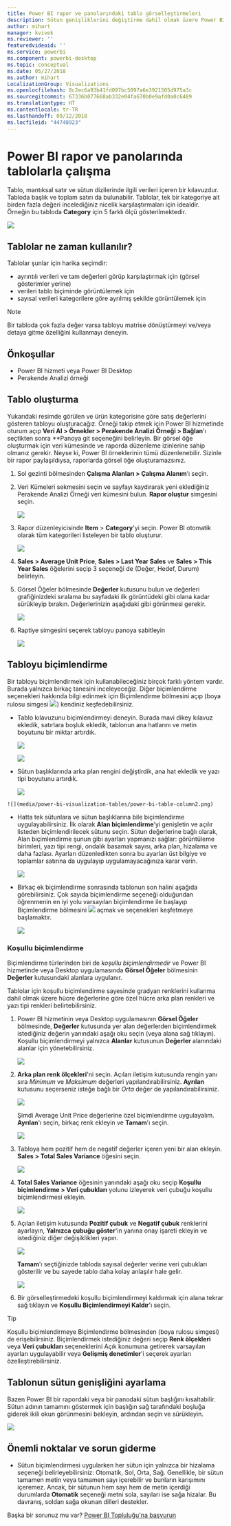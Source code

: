 ```yaml
---
title: Power BI rapor ve panolarındaki tablo görselleştirmeleri
description: Sütun genişliklerini değiştirme dahil olmak üzere Power BI rapor ve panolarındaki tablo görselleştirmeleriyle çalışmaya ilişkin öğretici.
author: mihart
manager: kvivek
ms.reviewer: ''
featuredvideoid: ''
ms.service: powerbi
ms.component: powerbi-desktop
ms.topic: conceptual
ms.date: 05/27/2018
ms.author: mihart
LocalizationGroup: Visualizations
ms.openlocfilehash: 8c2ec6a93b41fd097bc5097a6e3921505d975a3c
ms.sourcegitcommit: 67336b077668ab332e04fa670b0e9afd0a0c6489
ms.translationtype: HT
ms.contentlocale: tr-TR
ms.lasthandoff: 09/12/2018
ms.locfileid: "44748923"
---
```

# <a name="working-with-tables-in-power-bi-reports-and-dashboards"></a>Power BI rapor ve panolarında tablolarla çalışma
Tablo, mantıksal satır ve sütun dizilerinde ilgili verileri içeren bir kılavuzdur. Tabloda başlık ve toplam satırı da bulunabilir. Tablolar, tek bir kategoriye ait birden fazla değeri incelediğiniz nicelik karşılaştırmaları için idealdir. Örneğin bu tabloda **Category** için 5 farklı ölçü gösterilmektedir.

![](media/power-bi-visualization-tables/table.png)

## <a name="when-to-use-a-table"></a>Tablolar ne zaman kullanılır?
Tablolar şunlar için harika seçimdir:

* ayrıntılı verileri ve tam değerleri görüp karşılaştırmak için (görsel gösterimler yerine)
* verileri tablo biçiminde görüntülemek için
* sayısal verileri kategorilere göre ayrılmış şekilde görüntülemek için   

> [!NOTE]
> Bir tabloda çok fazla değer varsa tabloyu matrise dönüştürmeyi ve/veya detaya gitme özelliğini kullanmayı deneyin.

## <a name="prerequisites"></a>Önkoşullar
- Power BI hizmeti veya Power BI Desktop
- Perakende Analizi örneği

## <a name="create-a-table"></a>Tablo oluşturma
Yukarıdaki resimde görülen ve ürün kategorisine göre satış değerlerini gösteren tabloyu oluşturacağız. Örneği takip etmek için Power BI hizmetinde oturum açıp **Veri Al \> Örnekler \> Perakende Analizi Örneği > Bağlan**'ı seçtikten sonra **Panoya git seçeneğini belirleyin. Bir görsel öğe oluşturmak için veri kümesinde ve raporda düzenleme izinlerine sahip olmanız gerekir. Neyse ki, Power BI örneklerinin tümü düzenlenebilir. Sizinle bir rapor paylaşıldıysa, raporlarda görsel öğe oluşturamazsınız.

1. Sol gezinti bölmesinden **Çalışma Alanları > Çalışma Alanım**’ı seçin.    
2. Veri Kümeleri sekmesini seçin ve sayfayı kaydırarak yeni eklediğiniz Perakende Analizi Örneği veri kümesini bulun.  **Rapor oluştur** simgesini seçin.

    ![](media/power-bi-visualization-tables/power-bi-create-report.png)
2. Rapor düzenleyicisinde **Item** > **Category**'yi seçin.  Power BI otomatik olarak tüm kategorileri listeleyen bir tablo oluşturur.

    ![](media/power-bi-visualization-tables/power-bi-table1.png)
3. **Sales > Average Unit Price**, **Sales > Last Year Sales** ve **Sales > This Year Sales** öğelerini seçip 3 seçeneği de (Değer, Hedef, Durum) belirleyin.   
4. Görsel Öğeler bölmesinde **Değerler** kutusunu bulun ve değerleri grafiğinizdeki sıralama bu sayfadaki ilk görüntüdeki gibi olana kadar sürükleyip bırakın.  Değerlerinizin aşağıdaki gibi görünmesi gerekir.

    ![](media/power-bi-visualization-tables/power-bi-table2.png)
5. Raptiye simgesini seçerek tabloyu panoya sabitleyin  

     ![](media/power-bi-visualization-tables/pbi_pintile.png)

## <a name="format-the-table"></a>Tabloyu biçimlendirme
Bir tabloyu biçimlendirmek için kullanabileceğiniz birçok farklı yöntem vardır. Burada yalnızca birkaç tanesini inceleyeceğiz. Diğer biçimlendirme seçenekleri hakkında bilgi edinmek için Biçimlendirme bölmesini açıp (boya rulosu simgesi ![](media/power-bi-visualization-tables/power-bi-format.png)) kendiniz keşfedebilirsiniz.

* Tablo kılavuzunu biçimlendirmeyi deneyin. Burada mavi dikey kılavuz ekledik, satırlara boşluk ekledik, tablonun ana hatlarını ve metin boyutunu bir miktar artırdık.

    ![](media/power-bi-visualization-tables/power-bi-table-gridnew.png)

    ![](media/power-bi-visualization-tables/power-bi-table-grid3.png)
* Sütun başlıklarında arka plan rengini değiştirdik, ana hat ekledik ve yazı tipi boyutunu artırdık. 

    ![](media/power-bi-visualization-tables/power-bi-table-column-headers.png)


~~~
![](media/power-bi-visualization-tables/power-bi-table-column2.png)
~~~

* Hatta tek sütunlara ve sütun başlıklarına bile biçimlendirme uygulayabilirsiniz. İlk olarak **Alan biçimlendirme**’yi genişletin ve açılır listeden biçimlendirilecek sütunu seçin. Sütun değerlerine bağlı olarak, Alan biçimlendirme şunun gibi ayarları yapmanızı sağlar: görüntüleme birimleri, yazı tipi rengi, ondalık basamak sayısı, arka plan, hizalama ve daha fazlası. Ayarları düzenledikten sonra bu ayarları üst bilgiye ve toplamlar satırına da uygulayıp uygulamayacağınıza karar verin.

    ![](media/power-bi-visualization-tables/power-bi-field-formatting.png)

* Birkaç ek biçimlendirme sonrasında tablonun son halini aşağıda görebilirsiniz. Çok sayıda biçimlendirme seçeneği olduğundan öğrenmenin en iyi yolu varsayılan biçimlendirme ile başlayıp Biçimlendirme bölmesini  ![](media/power-bi-visualization-tables/power-bi-format.png) açmak ve seçenekleri keşfetmeye başlamaktır. 

    ![](media/power-bi-visualization-tables/power-bi-table-format.png)

### <a name="conditional-formatting"></a>Koşullu biçimlendirme
Biçimlendirme türlerinden biri de *koşullu biçimlendirmedir* ve Power BI hizmetinde veya Desktop uygulamasında **Görsel Öğeler** bölmesinin **Değerler** kutusundaki alanlara uygulanır. 

Tablolar için koşullu biçimlendirme sayesinde gradyan renklerini kullanma dahil olmak üzere hücre değerlerine göre özel hücre arka plan renkleri ve yazı tipi renkleri belirtebilirsiniz. 

1. Power BI hizmetinin veya Desktop uygulamasının **Görsel Öğeler** bölmesinde, **Değerler** kutusunda yer alan değerlerden biçimlendirmek istediğiniz değerin yanındaki aşağı oku seçin (veya alana sağ tıklayın). Koşullu biçimlendirmeyi yalnızca **Alanlar** kutusunun **Değerler** alanındaki alanlar için yönetebilirsiniz.

    ![](media/power-bi-visualization-tables/power-bi-conditional-formatting-background.png)
2. **Arka plan renk ölçekleri**'ni seçin. Açılan iletişim kutusunda rengin yanı sıra *Minimum* ve *Maksimum* değerleri yapılandırabilirsiniz. **Ayrılan** kutusunu seçerseniz isteğe bağlı bir *Orta* değer de yapılandırabilirsiniz.

    ![](media/power-bi-visualization-tables/power-bi-conditional-formatting-background2.png)

    Şimdi Average Unit Price değerlerine özel biçimlendirme uygulayalım. **Ayrılan**'ı seçin, birkaç renk ekleyin ve **Tamam**'ı seçin. 

    ![](media/power-bi-visualization-tables/power-bi-conditional-formatting-data-background.png)
3. Tabloya hem pozitif hem de negatif değerler içeren yeni bir alan ekleyin.  **Sales > Total Sales Variance** öğesini seçin. 

    ![](media/power-bi-visualization-tables/power-bi-conditional-formatting2.png)
4. **Total Sales Variance** öğesinin yanındaki aşağı oku seçip **Koşullu biçimlendirme > Veri çubukları** yolunu izleyerek veri çubuğu koşullu biçimlendirmesi ekleyin.

    ![](media/power-bi-visualization-tables/power-bi-conditional-formatting-data-bars.png)
5. Açılan iletişim kutusunda **Pozitif çubuk** ve **Negatif çubuk** renklerini ayarlayın, **Yalnızca çubuğu göster**'in yanına onay işareti ekleyin ve istediğiniz diğer değişiklikleri yapın.

    ![](media/power-bi-visualization-tables/power-bi-data-bars.png)

    **Tamam**'ı seçtiğinizde tabloda sayısal değerler verine veri çubukları gösterilir ve bu sayede tablo daha kolay anlaşılır hale gelir.

    ![](media/power-bi-visualization-tables/power-bi-conditional-formatting-data-bars2.png)
6. Bir görselleştirmedeki koşullu biçimlendirmeyi kaldırmak için alana tekrar sağ tıklayın ve **Koşullu Biçimlendirmeyi Kaldır**'ı seçin.

> [!TIP]
> Koşullu biçimlendirmeye Biçimlendirme bölmesinden (boya rulosu simgesi) de erişebilirsiniz. Biçimlendirmek istediğiniz değeri seçip **Renk ölçekleri** veya **Veri çubukları** seçeneklerini Açık konumuna getirerek varsayılan ayarları uygulayabilir veya **Gelişmiş denetimler**'i seçerek ayarları özelleştirebilirsiniz.
> 
> 

## <a name="adjust-the-column-width-of-a-table"></a>Tablonun sütun genişliğini ayarlama
Bazen Power BI bir rapordaki veya bir panodaki sütun başlığını kısaltabilir. Sütun adının tamamını göstermek için başlığın sağ tarafındaki boşluğa giderek ikili okun görünmesini bekleyin, ardından seçin ve sürükleyin.

![](media/power-bi-visualization-tables/resizetable.gif)

## <a name="considerations-and-troubleshooting"></a>Önemli noktalar ve sorun giderme
* Sütun biçimlendirmesi uygularken her sütun için yalnızca bir hizalama seçeneği belirleyebilirsiniz: Otomatik, Sol, Orta, Sağ. Genellikle, bir sütun tamamen metin veya tamamen sayı içerebilir ve bunların karışımını içeremez. Ancak, bir sütunun hem sayı hem de metin içerdiği durumlarda **Otomatik** seçeneği metni sola, sayıları ise sağa hizalar. Bu davranış, soldan sağa okunan dilleri destekler.   

Başka bir sorunuz mu var? [Power BI Topluluğu'na başvurun](http://community.powerbi.com/)

